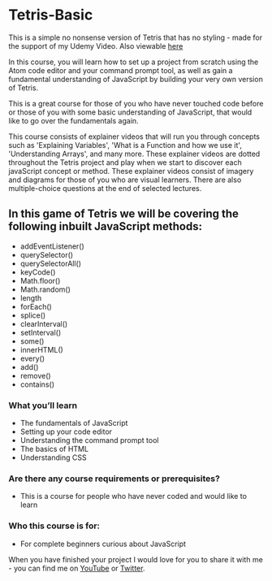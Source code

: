 # Tetris-Basic
This is a simple no nonsense version of Tetris that has no styling - made for the support of my Udemy Video.  Also viewable [here](https://youtu.be/w1JJfK09ujQ)


In this course, you will learn how to set up a project from scratch using the Atom code editor and your command prompt tool, as well as gain a fundamental understanding of JavaScript by building your very own version of Tetris.

This is a great course for those of you who have never touched code before or those of you with some basic understanding of JavaScript, that would like to go over the fundamentals again.

This course consists of explainer videos that will run you through concepts such as 'Explaining Variables', 'What is a Function and how we use it', 'Understanding Arrays', and many more. These explainer videos are dotted throughout the Tetris project and play when we start to discover each javaScript concept or method. These explainer videos consist of imagery and diagrams for those of you who are visual learners. There are also multiple-choice questions at the end of selected lectures.



## In this game of Tetris we will be covering the following inbuilt JavaScript methods:

* addEventListener()
* querySelector()
* querySelectorAll()
* keyCode()
* Math.floor()
* Math.random()
* length
* forEach()
* splice()
* clearInterval()
* setInterval()
* some()
* innerHTML()
* every()
* add()
* remove()
* contains()

### What you’ll learn
* The fundamentals of JavaScript
* Setting up your code editor
* Understanding the command prompt tool
* The basics of HTML
* Understanding CSS

### Are there any course requirements or prerequisites?
* This is a course for people who have never coded and would like to learn

### Who this course is for:
* For complete beginners curious about JavaScript

When you have finished your project I would love for you to share it with me - you can find me on [YouTube](https://www.youtube.com/channel/UC5DNytAJ6_FISueUfzZCVsw)  or [Twitter](https://www.twitter.com/ania_kubow). 

